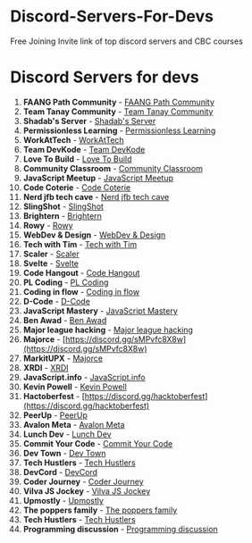 # Discord-Servers-For-Devs
Free Joining Invite link of top discord servers and CBC courses 


# Discord Servers for devs

 

1. **FAANG Path Community** -   [FAANG Path Community](https://discord.gg/sNbVR425eT)
2. **Team Tanay Community** -   [Team Tanay Community](https://discord.gg/cHubmyc95G)
3. **Shadab's Server** - [Shadab's Server](https://discord.gg/YBT88pYXXj)
4. **Permissionless Learning** - [Permissionless Learning](https://discord.gg/DMQxfZkNvV)
5. **WorkAtTech** - [WorkAtTech](https://discord.gg/RW8uM2jkas)
6. **Team DevKode** - [Team DevKode](https://discord.gg/2wwgTvDehx)
7. **Love To Build** - [Love To Build](https://discord.gg/djAr4eB4fv)
8. **Community Classroom** - [Community Classroom](https://discord.gg/Pq7mvXKKmf)
9. **JavaScript Meetup** - [JavaScript Meetup](https://discord.gg/78TAbPAyaB)
10. **Code Coterie** - [Code Coterie](https://discord.gg/5nFB27SRfz)
12. **Nerd jfb tech cave**  - [Nerd jfb tech cave](https://discord.gg/t2VzCgqe8f)
13. **SlingShot** - [SlingShot](https://discord.gg/DxSQtEfsvr)
14. **Brightern** - [Brightern](https://discord.gg/xk9XhK3eKt)
15. **Rowy** - [Rowy](https://discord.gg/VNECwWXP3X)
16. **WebDev & Design** - [WebDev & Design](https://discord.gg/vRbqZm2dyj)
17. **Tech with Tim** - [Tech with Tim](https://discord.gg/RbZBqwSaF7)
18. **Scaler** - [Scaler](https://discord.gg/ZAQZpjT98V)
19. **Svelte** - [Svelte](https://discord.gg/4WENnwW793)
20. **Code Hangout** - [Code Hangout](https://discord.gg/cU6E5FVAHu)
21. **PL Coding** - [PL Coding](https://discord.gg/qgYBVQ979S)
22. **Coding in flow** - [Coding in flow](https://discord.gg/jU7G2E4kHk)
23. **D-Code** - [D-Code](https://discord.gg/YPEj58Q8Eu)
24. **JavaScript Mastery** - [JavaScript Mastery](https://discord.gg/77msQ8gJgn)
25. **Ben Awad** - [Ben Awad](https://discord.gg/benawad)
26. **Major league hacking** - [Major league hacking](https://discord.gg/mlh)
27. **Majorce** - [https://discord.gg/sMPvfc8X8w](https://discord.gg/sMPvfc8X8w)
28. **MarkitUPX** - [Majorce](https://discord.gg/C8jNme8N)
29. **XRDI** - [XRDI](https://discord.gg/AK2W4Ty2z2)
30. **JavaScript.info** - [JavaScript.info](https://discord.gg/ksDNVBWJ)
31. **Kevin Powell** - [Kevin Powell](https://discord.gg/zCpumSVF)
32. **Hactoberfest** - [https://discord.gg/hacktoberfest](https://discord.gg/hacktoberfest)
33. **PeerUp** - [PeerUp](https://discord.gg/4VSqYNXz)
34. **Avalon Meta** - [Avalon Meta](https://discord.gg/ETMxcKHp)
35. **Lunch Dev** - [Lunch Dev](https://discord.gg/xU9rrGms)
36. **Commit Your Code** - [Commit Your Code](https://discord.gg/sCMm6VuP)
37. **Dev Town** - [Dev Town](https://discord.gg/nbPdZUbd)
38. **Tech Hustlers** - [Tech Hustlers](https://discord.gg/YfFqWafS)
39. **DevCord** - [DevCord](https://discord.gg/devcord)
40. **Coder Journey** - [Coder Journey](https://discord.gg/4NfvHTKB)
41. **Vilva JS Jockey** - [Vilva JS Jockey](https://discord.gg/YU37SF3G)
42. **Upmostly** - [Upmostly](https://discord.gg/5ZDmP87p)
43. **The poppers family** - [The poppers family](https://discord.gg/JrbhbtEb)
44. **Tech Hustlers** - [Tech Hustlers](https://discord.gg/YfFqWafS)
45. **Programming discussion** - [Programming discussion](https://discord.gg/progdisc)
